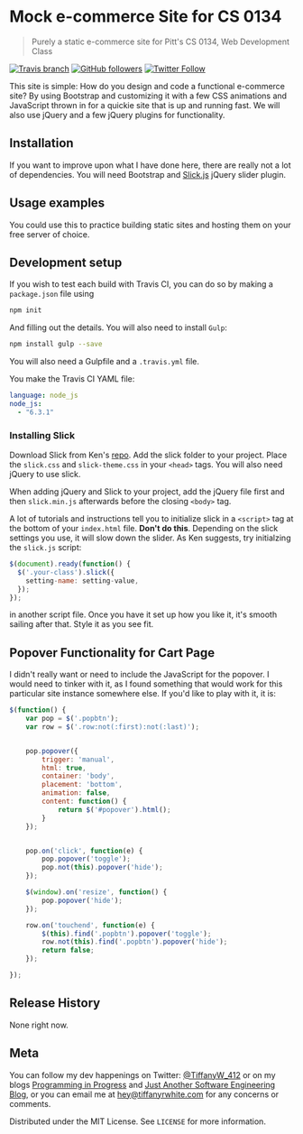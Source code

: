 # Mock e-commerce Site for CS 0134
> Purely a static e-commerce site for Pitt's CS 0134, Web Development Class

[![Travis branch](https://travis-ci.org/twhite96/The-Lens-Cap.svg?branch=gh-pages)](https://travis-ci.org/twhite96/The-Lens-Cap) [![GitHub followers](https://img.shields.io/github/followers/twhite96.svg?style=social&label=Follow&maxAge=2592000)](https://github.com/twhite96) [![Twitter Follow](https://img.shields.io/twitter/follow/TiffanyW_412.svg?style=social&label=Follow&maxAge=2592000)](https://twitter.com/TiffanyW_412)

This site is simple: How do you design and code a functional e-commerce site? By using Bootstrap and customizing it with a few CSS animations and JavaScript thrown in for a quickie site that is up and running fast. We will also use jQuery and a few jQuery plugins for functionality.

## Installation
If you want to improve upon what I have done here, there are really not a lot of dependencies. You will need Bootstrap and [Slick.js](http://kenwheeler.github.io/slick/) jQuery slider plugin.

## Usage examples

You could use this to practice building static sites and hosting them on your free server of choice.

## Development setup

If you wish to test each build with Travis CI, you can do so by making a ```package.json``` file using

```sh
npm init
```
And filling out the details. You will also need to install `Gulp`:

```sh
npm install gulp --save
```
You will also need a Gulpfile and a `.travis.yml` file. 

You make the Travis CI YAML file: 

```yaml
language: node_js
node_js:
  - "6.3.1"
```

### Installing Slick

Download Slick from Ken's [repo](https://github.com/kenwheeler/slick/). Add the slick folder to your project. Place the `slick.css` and `slick-theme.css` in your `<head>` tags. You will also need jQuery to use slick. 

When adding jQuery and Slick to your project, add the jQuery file first and then `slick.min.js` afterwards before the closing `<body>` tag.

A lot of tutorials and instructions tell you to initialize slick in a `<script>` tag at the bottom of your `index.html` file. **Don't do this**. Depending on the slick settings you use, it will slow down the slider. As Ken suggests, try initialzing the `slick.js` script: 

```javascript
$(document).ready(function() {
  $('.your-class').slick({
    setting-name: setting-value,
  });
});
``` 

in another script file. Once you have it set up how you like it, it's smooth sailing after that. Style it as you see fit.

## Popover Functionality for Cart Page

I didn't really want or need to include the JavaScript for the popover. I would need to tinker with it, as I found something that would work for this particular site instance somewhere else. If you'd like to play with it, it is: 

```javascript
$(function() {
	var pop = $('.popbtn');
	var row = $('.row:not(:first):not(:last)');


	pop.popover({
		trigger: 'manual',
		html: true,
		container: 'body',
		placement: 'bottom',
		animation: false,
		content: function() {
			return $('#popover').html();
		}
	});


	pop.on('click', function(e) {
		pop.popover('toggle');
		pop.not(this).popover('hide');
	});

	$(window).on('resize', function() {
		pop.popover('hide');
	});

	row.on('touchend', function(e) {
		$(this).find('.popbtn').popover('toggle');
		row.not(this).find('.popbtn').popover('hide');
		return false;
	});

});
```

## Release History

None right now.

## Meta

You can follow my dev happenings on Twitter: [@TiffanyW_412](https://twitter.com/TiffanyW_412/) or on my blogs [Programming in Progress](https://twhite96.surge.sh/) and [Just Another Software Engineering Blog](https://helloburgh.me/), or you can email me at <hey@tiffanyrwhite.com> for any concerns or comments.

Distributed under the MIT License. See ```LICENSE``` for more information.
